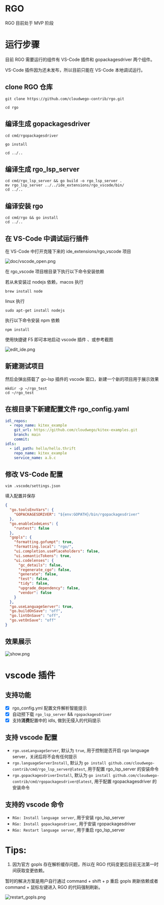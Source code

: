 # RGO

RGO 目前处于 MVP 阶段

# 运行步骤

目前 RGO 需要运行的组件有 VS-Code 插件和 gopackagesdriver 两个组件。

VS-Code 插件因为还未发布，所以目前只能在 VS-Code 本地调试运行。

## clone RGO 仓库

```shell
git clone https://github.com/cloudwego-contrib/rgo.git

cd rgo
```

## 编译生成 gopackagesdriver

```shell
cd cmd/rgopackagesdriver

go install

cd ../..
```

## 编译生成 rgo_lsp_server

```shell
cd cmd/rgo_lsp_server && go build -o rgo_lsp_server .
mv rgo_lsp_server ../../ide_extensions/rgo_vscode/bin/
cd ../..
```

## 编译安装 rgo

```shell
cd cmd/rgo && go install
cd ../..
```

## 在 VS-Code 中调试运行插件

在 VS-Code 中打开克隆下来的 ide_extensions/rgo_vscode 项目

![doc/vscode_open.png](doc/vscode_open.png)

在 rgo_vscode 项目根目录下执行以下命令安装依赖

若从未安装过 nodejs 依赖，macos 执行

```shell
brew install node
```

linux 执行

```shell
sudo apt-get install nodejs
```

执行以下命令安装 npm 依赖

```shell
npm install
```

使用快捷键 F5 即可本地启动 vscode 插件 、或参考截图

![edit_ide.png](doc/vscode-extension.png)

## 新建测试项目

然后会弹出搭载了 go-lsp 插件的 vscode 窗口，新建一个新的项目用于展示效果

```shell
mkdir -p ~/rgo_test
cd ~/rgo_test
```

## 在根目录下新建配置文件 rgo_config.yaml

```yaml
idl_repos:
  - repo_name: kitex_example
    git_url: https://github.com/cloudwego/kitex-examples.git
    branch: main
    commit: 
idls:
  - idl_path: hello/hello.thrift
    repo_name: kitex_example
    service_name: a.b.c

```

## 修改 VS-Code 配置

```shell
vim .vscode/settings.json
```

填入配置并保存

```json
{
  "go.toolsEnvVars": {
    "GOPACKAGESDRIVER": "${env:GOPATH}/bin/rgopackagesdriver"
  },
  "go.enableCodeLens": {
    "runtest": false
  },
  "gopls": {
    "formatting.gofumpt": true,
    "formatting.local": "rgo/",
    "ui.completion.usePlaceholders": false,
    "ui.semanticTokens": true,
    "ui.codelenses": {
      "gc_details": false,
      "regenerate_cgo": false,
      "generate": false,
      "test": false,
      "tidy": false,
      "upgrade_dependency": false,
      "vendor": false
    }
  },
  "go.useLanguageServer": true,
  "go.buildOnSave": "off",
  "go.lintOnSave": "off",
  "go.vetOnSave": "off"
}

```

## 效果展示

![show.png](doc/show.png)

# vscode 插件

## 支持功能

- [x] rgo_config.yml 配置文件解析智能提示
- [x] 自动预下载 `rgo_lsp_server` && `rgopackagesdriver`
- [x] 支持**消费**配置中的 idls, 做到无侵入的代码提示

## 支持 vscode 配置

- `rgo.useLanguageServer`, 默认为 `true`, 用于控制是否开启 rgo language server，关闭后将不会有任何提示
- `rgo.languageServerInstall`, 默认为 `go install github.com/cloudwego-contrib/cmd/rgo_lsp_server@latest`, 用于配置
  rgo_lsp_server 的安装命令
- `rgo.gopackagesdriverInstall`, 默认为 `go install github.com/cloudwego-contrib/cmd/rgopackagesdriver@latest`, 用于配置
  rgopackagesdriver 的安装命令

## 支持的 vscode 命令

- `RGo: Install language server`, 用于安装 rgo_lsp_server
- `RGo: Install gopackagesdriver`, 用于安装 rgopackagesdriver
- `RGo: Restart language server`, 用于重启 rgo_lsp_server

# Tips:

1. 因为官方 gopls 存在解析缓存问题，所以在 RGO 代码变更后目前无法第一时间获取变更依赖。

暂时的解决方案是用户自行通过 command + shift + p 重启 gopls 刷新依赖或者 command + 鼠标左键进入 RGO 的代码强制刷新。

![restart_gopls.png](doc/restart_gopls.png)
